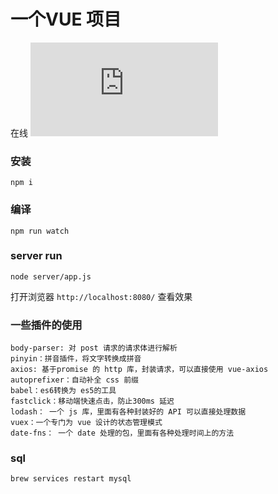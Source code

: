 # 一个VUE 项目

在线 ![demo](http://7xj5et.com1.z0.glb.clouddn.com/shop/shop.html)

### 安装

```
npm i
```

### 编译

```
npm run watch
```

### server run

```
node server/app.js
```
打开浏览器 `http://localhost:8080/` 查看效果

### 一些插件的使用

```
body-parser: 对 post 请求的请求体进行解析
pinyin：拼音插件，将文字转换成拼音
axios: 基于promise 的 http 库，封装请求，可以直接使用 vue-axios
autoprefixer：自动补全 css 前缀
babel：es6转换为 es5的工具
fastclick：移动端快速点击，防止300ms 延迟
lodash： 一个 js 库，里面有各种封装好的 API 可以直接处理数据
vuex：一个专门为 vue 设计的状态管理模式
date-fns： 一个 date 处理的包，里面有各种处理时间上的方法
```

### sql

```
brew services restart mysql
```

